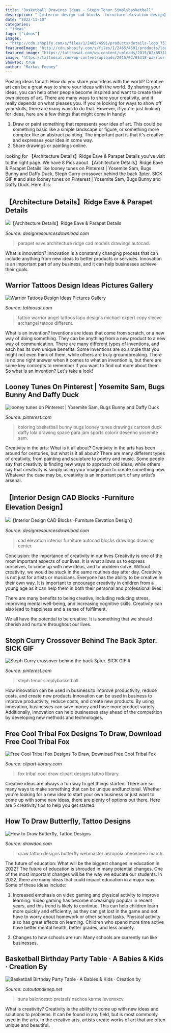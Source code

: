 ```yaml
---
title: "Basketball Drawings Ideas - Steph Tenor Simplybasketball"
description: "【interior design cad blocks -furniture elevation design】"
date: "2022-11-10"
categories:
- "ideas"
tags: ["ideas"]
images:
- "http://cdn.shopify.com/s/files/1/2465/4591/products/details-logo_7539506e-c1a2-477a-a1da-f9fadbbccf4e_grande.jpg?v=1525702611"
featuredImage: "http://cdn.shopify.com/s/files/1/2465/4591/products/logo-interior_69ae9f4d-d3f3-4fc8-9018-02a49835f02b_grande.jpg?v=1512454807"
featured_image: "https://tattoosat.com/wp-content/uploads/2015/02/65318-warrior-angel-tattoos-designs-and-ideas.jpg"
image: "https://tattoosat.com/wp-content/uploads/2015/02/65318-warrior-angel-tattoos-designs-and-ideas.jpg"
ShowToc: true
author: "Markus Feeney"
---
```



Posting ideas for art: How do you share your ideas with the world?
Creative art can be a great way to share your ideas with the world. By sharing your ideas, you can help other people become inspired and want to create their own pieces of art. There are many ways to share your creativity, and it really depends on what pleases you. If you're looking for ways to show off your skills, there are many ways to do that. However, if you're just looking for ideas, here are a few things that might come in handy: 
1) Draw or paint something that represents your idea of art. This could be something basic like a simple landscape or figure, or something more complex like an abstract painting. The important part is that it's creative and expresses your idea in some way. 
2) Share drawings or paintings online.

	

		
looking for 【Architecture Details】Ridge Eave &amp; Parapet Details you've visit to the right page. We have 8 Pics about 【Architecture Details】Ridge Eave &amp; Parapet Details like looney tunes on Pinterest | Yosemite Sam, Bugs Bunny and Daffy Duck, Steph Curry crossover behind the back 3pter. SICK GIF # and also looney tunes on Pinterest | Yosemite Sam, Bugs Bunny and Daffy Duck. Here it is:
		
    
## 【Architecture Details】Ridge Eave &amp; Parapet Details

<img loading=lazy src="http://cdn.shopify.com/s/files/1/2465/4591/products/details-logo_7539506e-c1a2-477a-a1da-f9fadbbccf4e_grande.jpg?v=1525702611" onerror="this.onerror=null;this.src='https://tse4.mm.bing.net/th?id=OIP.VhMZ2uXtykMiIfrQFUMzfgHaHa&amp;pid=15.1';" alt="【Architecture Details】Ridge Eave &amp; Parapet Details">

_Source: designresourcesdownload.com_

>parapet eave architecture ridge cad models drawings autocad. 

	

What is innovation?
Innovation is a constantly changing process that can include anything from new ideas to better products or services. Innovation is an important part of any business, and it can help businesses achieve their goals.

    
## Warrior Tattoos Design Ideas Pictures Gallery

<img loading=lazy src="https://tattoosat.com/wp-content/uploads/2015/02/65318-warrior-angel-tattoos-designs-and-ideas.jpg" onerror="this.onerror=null;this.src='https://tse2.mm.bing.net/th?id=OIP.Vitcz8tOWfo4wrdqPaEmTwHaJ4&amp;pid=15.1';" alt="Warrior Tattoos Design Ideas Pictures Gallery">

_Source: tattoosat.com_

>tattoo warrior angel tattoos lapu designs michael expert copy sleeve archangel tatoos different. 

	

What is an invention?
Inventions are ideas that come from scratch, or a new way of doing something. They can be anything from a new product to a new way of communication. There are many different types of inventions, and each has its own unique benefits. Some inventions are so simple that you might not even think of them, while others are truly groundbreaking. There is no one right answer when it comes to what an invention is, but there are some key concepts to remember if you want to find out more about them. So what is an invention? Let's take a look!

    
## Looney Tunes On Pinterest | Yosemite Sam, Bugs Bunny And Daffy Duck

<img loading=lazy src="https://i.pinimg.com/736x/e2/49/ee/e249ee06edb0a056e886c4e2b9f01899--kids-coloring-pages-coloring-book.jpg" onerror="this.onerror=null;this.src='https://tse3.mm.bing.net/th?id=OIP.8adwvbd92Fa0AYTrKAXxwQHaKP&amp;pid=15.1';" alt="looney tunes on Pinterest | Yosemite Sam, Bugs Bunny and Daffy Duck">

_Source: pinterest.com_

>coloring basketball bunny bugs looney tunes drawings cartoon duck daffy lola drawing space para jam sports colorir desenho yosemite sam. 

	

Creativity in the arts: What is it all about?
Creativity in the arts has been around for centuries, but what is it all about? There are many different types of creativity, from painting and sculpture to poetry and music. Some people say that creativity is finding new ways to approach old ideas, while others say that creativity is simply using your imagination to create something new. Whatever the case may be, creativity is an important part of any artist’s arsenal.

    
## 【Interior Design CAD Blocks -Furniture Elevation Design】

<img loading=lazy src="http://cdn.shopify.com/s/files/1/2465/4591/products/logo-interior_69ae9f4d-d3f3-4fc8-9018-02a49835f02b_grande.jpg?v=1512454807" onerror="this.onerror=null;this.src='https://tse4.mm.bing.net/th?id=OIP.XjKKe09jt59fIqb2NvgINAHaHy&amp;pid=15.1';" alt="【Interior Design CAD Blocks -Furniture Elevation Design】">

_Source: designresourcesdownload.com_

>cad elevation interior furniture autocad blocks drawings drawing center. 

	

Conclusion: the importance of creativity in our lives
Creativity is one of the most important aspects of our lives. It is what allows us to express ourselves, to come up with new ideas, and to problem solve. Without creativity, we would be stuck in the same routines day after day.
Creativity is not just for artists or musicians. Everyone has the ability to be creative in their own way. It is important to encourage creativity in children from a young age as it can help them in both their personal and professional lives.

There are many benefits to being creative, including reducing stress, improving mental well-being, and increasing cognitive skills. Creativity can also lead to happiness and a sense of fulfilment.

We all have the potential to be creative. It is something that we should cherish and nurture throughout our lives.

    
## Steph Curry Crossover Behind The Back 3pter. SICK GIF #

<img loading=lazy src="https://i.pinimg.com/736x/91/6d/10/916d1012a3e8e219eb6a14fdc20a438b.jpg" onerror="this.onerror=null;this.src='https://tse2.mm.bing.net/th?id=OIP.vS7aiFacfHALK06hnIAG1QHaEK&amp;pid=15.1';" alt="Steph Curry crossover behind the back 3pter. SICK GIF #">

_Source: pinterest.com_

>steph tenor simplybasketball. 

	

How innovation can be used in business:to improve productivity, reduce costs, and create new products
Innovation can be used in business to improve productivity, reduce costs, and create new products. By using innovation, businesses can save money and have more product variety. Additionally, innovation can help businesses stay ahead of the competition by developing new methods and technologies.

    
## Free Cool Tribal Fox Designs To Draw, Download Free Cool Tribal Fox

<img loading=lazy src="http://clipart-library.com/images/zTX5nAopc.jpg" onerror="this.onerror=null;this.src='https://tse3.mm.bing.net/th?id=OIP.u772Tq6MQZ9CLQnYsmN8hQHaLM&amp;pid=15.1';" alt="Free Cool Tribal Fox Designs To Draw, Download Free Cool Tribal Fox">

_Source: clipart-library.com_

>fox tribal cool draw clipart designs tattoo library. 

	

Creative ideas are always a fun way to get things started. There are so many ways to make something that can be unique andfunctional. Whether you're looking for a new idea to start your own business or just want to come up with some new ideas, there are plenty of options out there. Here are 5 creativity tips to help you get started.

    
## How To Draw Butterfly, Tattoo Designs

<img loading=lazy src="http://drawdoo.com/wp-content/themes/blogfolio/themify/img.php?src=http://drawdoo.com/wp-content/uploads/tutorials/TattooDesigns/lesson03/step_08.png&amp;w=665&amp;h=&amp;zc=1&amp;q=60&amp;a=t" onerror="this.onerror=null;this.src='https://tse3.mm.bing.net/th?id=OIP.aTScvtrkJo1XnC98GC9DnQHaHN&amp;pid=15.1';" alt="How to Draw Butterfly, Tattoo Designs">

_Source: drawdoo.com_

>draw tattoo designs butterfly webmaster автором обновлено march. 

	

The future of education: What will be the biggest changes in education in 2022?
The future of education is shrouded in many potential changes. One of the most important changes will be the way we educate our students. In 2022, there are many ideas that could impact education in a major way. Some of these ideas include: 
1) Increased emphasis on video gaming and physical activity to improve learning: Video gaming has become increasingly popular in recent years, and this trend is likely to continue. This can help children learn more quickly and efficiently, as they can get lost in the game and not have to worry about homework or other school tasks. Physical activity also has great effects on learning. Children who spend more time active have better mental health, better grades, and less anxiety. 

2) Changes to how schools are run: Many schools are currently run like businesses.

    
## Basketball Birthday Party Table · A Babies &amp; Kids · Creation By

<img loading=lazy src="https://images.coplusk.net/project_images/109906/image/pt_1_1321773215.jpg" onerror="this.onerror=null;this.src='https://tse3.mm.bing.net/th?id=OIP.UT4UoMz3Go0uFqZlkx_rOgHaFj&amp;pid=15.1';" alt="Basketball Birthday Party Table · A Babies &amp; Kids · Creation by">

_Source: cutoutandkeep.net_

>suns baloncesto pretzels nachos karmellevenxxcv. 

	

What is creativity?
Creativity is the ability to come up with new ideas and solutions to problems. It can be found in any field, but is most commonly used in the arts. In the creative arts, artists create works of art that are often unique and beautiful.

